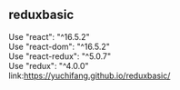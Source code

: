 ## reduxbasic
Use "react": "^16.5.2"</br>
Use "react-dom": "^16.5.2"</br>
Use "react-redux": "^5.0.7"</br>
Use "redux": "^4.0.0"</br>
link:https://yuchifang.github.io/reduxbasic/
